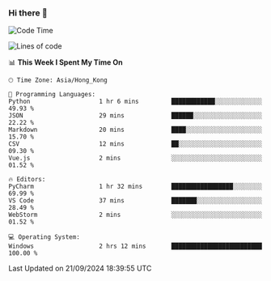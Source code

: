 ### Hi there 👋

<!--
**RoiexLee/RoiexLee** is a ✨ _special_ ✨ repository because its `README.md` (this file) appears on your GitHub profile.

Here are some ideas to get you started:

- 🔭 I’m currently working on ...
- 🌱 I’m currently learning ...
- 👯 I’m looking to collaborate on ...
- 🤔 I’m looking for help with ...
- 💬 Ask me about ...
- 📫 How to reach me: ...
- 😄 Pronouns: ...
- ⚡ Fun fact: ...
-->

<!--START_SECTION:waka-->
![Code Time](http://img.shields.io/badge/Code%20Time-708%20hrs%2033%20mins-blue)

![Lines of code](https://img.shields.io/badge/From%20Hello%20World%20I%27ve%20Written-38.4%20thousand%20lines%20of%20code-blue)

📊 **This Week I Spent My Time On** 

```text
🕑︎ Time Zone: Asia/Hong_Kong

💬 Programming Languages: 
Python                   1 hr 6 mins         ████████████░░░░░░░░░░░░░   49.93 % 
JSON                     29 mins             ██████░░░░░░░░░░░░░░░░░░░   22.22 % 
Markdown                 20 mins             ████░░░░░░░░░░░░░░░░░░░░░   15.70 % 
CSV                      12 mins             ██░░░░░░░░░░░░░░░░░░░░░░░   09.30 % 
Vue.js                   2 mins              ░░░░░░░░░░░░░░░░░░░░░░░░░   01.52 % 

🔥 Editors: 
PyCharm                  1 hr 32 mins        █████████████████░░░░░░░░   69.99 % 
VS Code                  37 mins             ███████░░░░░░░░░░░░░░░░░░   28.49 % 
WebStorm                 2 mins              ░░░░░░░░░░░░░░░░░░░░░░░░░   01.52 % 

💻 Operating System: 
Windows                  2 hrs 12 mins       █████████████████████████   100.00 % 
```


 Last Updated on 21/09/2024 18:39:55 UTC
<!--END_SECTION:waka-->
